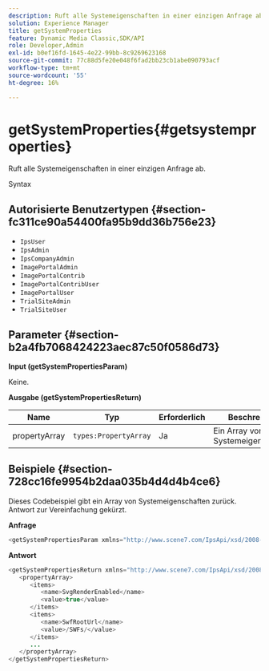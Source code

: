 ```yaml
---
description: Ruft alle Systemeigenschaften in einer einzigen Anfrage ab.
solution: Experience Manager
title: getSystemProperties
feature: Dynamic Media Classic,SDK/API
role: Developer,Admin
exl-id: b0ef16fd-1645-4e22-99bb-8c9269623168
source-git-commit: 77c88d5fe20e048f6fad2bb23cb1abe090793acf
workflow-type: tm+mt
source-wordcount: '55'
ht-degree: 16%

---
```


# getSystemProperties{#getsystemproperties}

Ruft alle Systemeigenschaften in einer einzigen Anfrage ab.

Syntax

## Autorisierte Benutzertypen {#section-fc311ce90a54400fa95b9dd36b756e23}

* `IpsUser`
* `IpsAdmin`
* `IpsCompanyAdmin`
* `ImagePortalAdmin`
* `ImagePortalContrib`
* `ImagePortalContribUser`
* `ImagePortalUser`
* `TrialSiteAdmin`
* `TrialSiteUser`

## Parameter {#section-b2a4fb7068424223aec87c50f0586d73}

**Input (getSystemPropertiesParam)**

Keine.

**Ausgabe (getSystemPropertiesReturn)**

| Name | Typ | Erforderlich | Beschreibung |
|---|---|---|---|
| propertyArray | `types:PropertyArray` | Ja | Ein Array von Systemeigenschaften. |

## Beispiele {#section-728cc16fe9954b2daa035b4d4d4b4ce6}

Dieses Codebeispiel gibt ein Array von Systemeigenschaften zurück. Antwort zur Vereinfachung gekürzt.

**Anfrage**

```java
<getSystemPropertiesParam xmlns="http://www.scene7.com/IpsApi/xsd/2008-09-10"/>
```

**Antwort**

```java
<getSystemPropertiesReturn xmlns="http://www.scene7.com/IpsApi/xsd/2008-09-10"> 
   <propertyArray> 
      <items> 
         <name>SvgRenderEnabled</name> 
         <value>true</value> 
      </items> 
      <items> 
         <name>SwfRootUrl</name> 
         <value>/SWFs/</value> 
      </items> 
      ... 
   </propertyArray> 
</getSystemPropertiesReturn>
```
